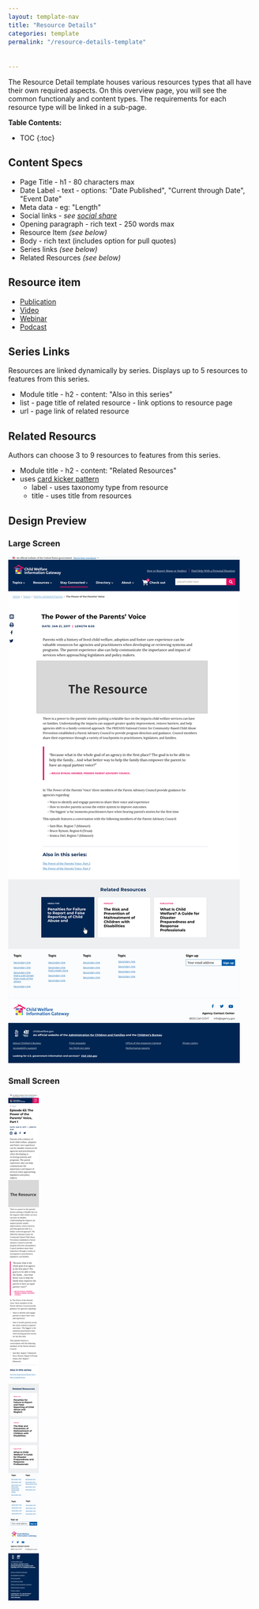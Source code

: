 ```yaml
---
layout: template-nav
title: "Resource Details"
categories: template
permalink: "/resource-details-template"


---
```

The Resource Detail template houses various resources types that all have their own required aspects. On this overview page, you will see the common functionaly and content types. The requirements for each resource type will be linked in a sub-page.

__Table Contents:__
* TOC
{:toc}

## Content Specs
- Page Title - h1 - 80 characters max
- Date Label - text - options: "Date Published", "Current through Date", "Event Date"
- Meta data - eg: "Length"
- Social links - _see [social share](/social-share)_
- Opening paragraph - rich text - 250 words max
- Resource Item _(see below)_
- Body - rich text (includes option for pull quotes)
- Series links _(see below)_
- Related Resources _(see below)_

## Resource item
- [Publication](/resource-publication)
- [Video](/resource-video)
- [Webinar](/resource-webinar)
- [Podcast](/resource-podcast) 

## Series Links
Resources are linked dynamically by series. Displays up to 5 resources to features from this series.
- Module title - h2 - content: "Also in this series"
- list - page title of related resource - link options to resource page
- url - page link of related resource

## Related Resourcs
Authors can choose 3 to 9 resources to features from this series.
- Module title - h2 - content: "Related Resources"
- uses [card kicker pattern](/card-label)
    - label - uses taxonomy type from resource
    - title - uses title from resources


## Design Preview
### Large Screen
<img class="spec-image" src="/assets/img/specs/templates/resources.png">

### Small Screen
<img class="spec-image" src="/assets/img/specs/templates/resources-sm.png">

